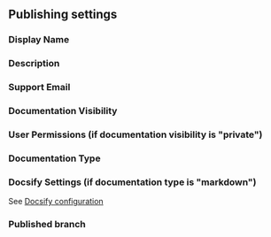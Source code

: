 ## Publishing settings

### Display Name

### Description

### Support Email

### Documentation Visibility

### User Permissions (if documentation visibility is "private")

### Documentation Type

### Docsify Settings (if documentation type is "markdown")

See [Docsify configuration](advanced/docsify)

### Published branch
